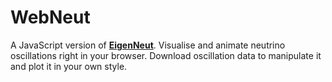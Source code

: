# WebNeut
A JavaScript version of [**EigenNeut**](https://github.com/mivermeu/EigenNeut). Visualise and animate neutrino oscillations right in your browser. Download oscillation data to manipulate it and plot it in your own style.